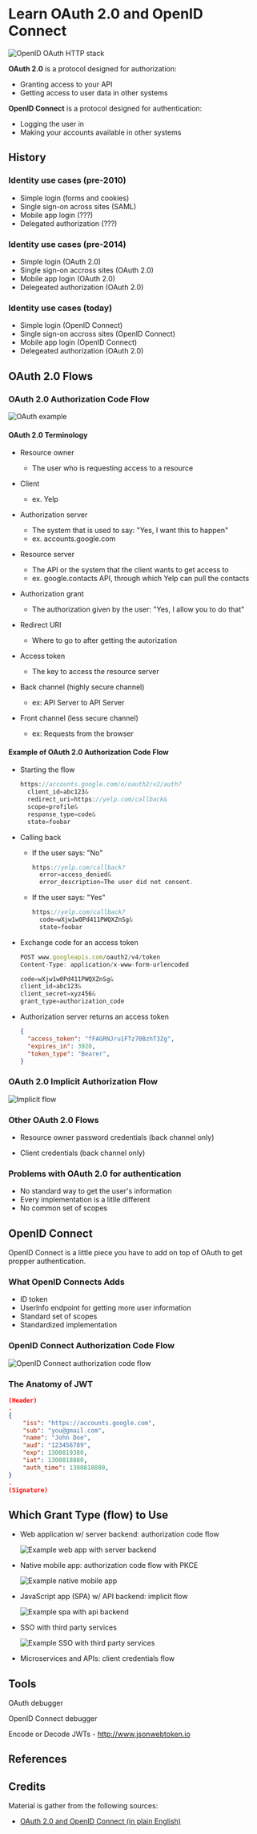 # Learn OAuth 2.0 and OpenID Connect

![OpenID OAuth HTTP stack](.attachments/oauth-openid-stack.svg)

**OAuth 2.0** is a protocol designed for authorization:

- Granting access to your API
- Getting access to user data in other systems

**OpenID Connect** is a protocol designed for authentication:

- Logging the user in
- Making your accounts available in other systems

## History

### Identity use cases (pre-2010)

- Simple login (forms and cookies)
- Single sign-on across sites (SAML)
- Mobile app login (???)
- Delegated authorization (???)

### Identity use cases (pre-2014)

- Simple login (OAuth 2.0)
- Single sign-on accross sites (OAuth 2.0)
- Mobile app login (OAuth 2.0)
- Delegeated authorization (OAuth 2.0)

### Identity use cases (today)

- Simple login (OpenID Connect)
- Single sign-on accross sites (OpenID Connect)
- Mobile app login (OpenID Connect)
- Delegeated authorization (OAuth 2.0)

## OAuth 2.0 Flows

### OAuth 2.0 Authorization Code Flow

![OAuth example](.attachments/oauth-authorization-code-flow.svg)

#### OAuth 2.0 Terminology

- Resource owner
  - The user who is requesting access to a resource

- Client
  - ex. Yelp

- Authorization server
  - The system that is used to say: "Yes, I want this to happen"
  - ex. accounts.google.com

- Resource server
  - The API or the system that the client wants to get access to
  - ex. google.contacts API, through which Yelp can pull the contacts

- Authorization grant
  - The authorization given by the user: "Yes, I allow you to do that"

- Redirect URI
  - Where to go to after getting the autorization

- Access token
  - The key to access the resource server

- Back channel (highly secure channel)
  - ex: API Server to API Server

- Front channel (less secure channel)
  - ex: Requests from the browser

#### Example of OAuth 2.0 Authorization Code Flow

- Starting the flow

  ```js
  https://accounts.google.com/o/oauth2/v2/auth?
    client_id=abc123&
    redirect_uri=https://yelp.com/callback&
    scope=profile&
    response_type=code&
    state=foobar
  ```

- Calling back
  - If the user says: "No"

      ```js
      https://yelp.com/callback?
        error=access_denied&
        error_description=The user did not consent.
      ```

  - If the user says: "Yes"

      ```js
      https://yelp.com/callback?
        code=wXjw1w0Pd411PWQXZnSg&
        state=foobar
      ```

- Exchange code for an access token

  ```js
  POST www.googleapis.com/oauth2/v4/token
  Content-Type: application/x-www-form-urlencoded

  code=wXjw1w0Pd411PWQXZnSg&
  client_id=abc123&
  client_secret=xyz456&
  grant_type=authorization_code
  ```

- Authorization server returns an access token
  
  ```json
  {
    "access_token": "fFAGRNJru1FTz70BzhT3Zg",
    "expires_in": 3920,
    "token_type": "Bearer",
  }
  ```

### OAuth 2.0 Implicit Authorization Flow

  ![Implicit flow](.attachments/oauth-implicit-flow.svg)

### Other OAuth 2.0 Flows

- Resource owner password credentials (back channel only)

- Client credentials (back channel only)

### Problems with OAuth 2.0 for authentication

- No standard way to get the user's information
- Every implementation is a litlle different
- No common set of scopes

## OpenID Connect

OpenID Connect is a little piece you have to add on top of OAuth to get propper authentication.

### What OpenID Connects Adds

- ID token
- UserInfo endpoint for getting more user information
- Standard set of scopes
- Standardized implementation

### OpenID Connect Authorization Code Flow

![OpenID Connect authorization code flow](.attachments/openid-connect-authorization-code-flow.svg)

### The Anatomy of JWT

```json
(Header)
.
{
    "iss": "https://accounts.google.com",
    "sub": "you@gmail.com",
    "name": "John Doe",
    "aud": "123456789",
    "exp": 1300819380,
    "iat": 1300818880,
    "auth_time": 1300818880,
}
.
(Signature)
```

## Which Grant Type (flow) to Use

- Web application w/ server backend: authorization code flow

  ![Example web app with server backend](.attachments/example-web-app-with-server-backend.svg)

- Native mobile app: authorization code flow with PKCE

  ![Example native mobile app](.attachments/example-native-mobile-app.svg)

- JavaScript app (SPA) w/ API backend: implicit flow

  ![Example spa with api backend](./.attachments/example-spa-with-api-backend.svg)

- SSO with third party services

  ![Example SSO with third party services](./.attachments/example-sso-with-third-party-services.svg)

- Microservices and APIs: client credentials flow

## Tools

OAuth debugger

OpenID Connect debugger

Encode or Decode JWTs - <http://www.jsonwebtoken.io>

## References

## Credits

Material is gather from the following sources:

- [OAuth 2.0 and OpenID Connect (in plain English)](https://www.youtube.com/watch?v=996OiexHze0)
